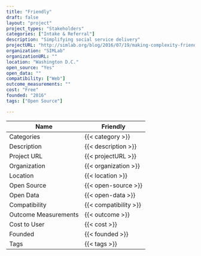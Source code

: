 ```yaml
---
title: "Friendly"
draft: false
layout: "project"
project_types: "Stakeholders"
categories: ["Intake & Referral"]
description: "Simplifying social service delivery"
projectURL: "http://simlab.org/blog/2016/07/19/making-complexity-friendly/"
organization: "SIMLab"
organizationURL: ""
location: "Washington D.C."
open_source: "Yes"
open_data: ""
compatibility: ["Web"]
outcome_measurements: ""
cost: "Free"
founded: "2016"
tags: ["Open Source"]

---
```



Name                    |  Friendly    
------------------------|----
Categories              | {{< category >}} 
Description             | {{< description >}} 
Project URL             | {{< projectURL >}} 
Organization            | {{< organization >}} 
Location                | {{< location >}} 
Open Source             | {{< open-source >}} 
Open Data               | {{< open-data >}} 
Compatibility           | {{< compatibility >}} 
Outcome Measurements    | {{< outcome >}} 
Cost to User            | {{< cost >}} 
Founded                 | {{< founded >}} 
Tags                    | {{< tags >}} 

